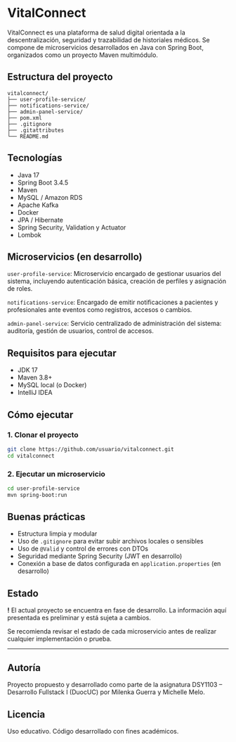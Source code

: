 # VitalConnect
VitalConnect es una plataforma de salud digital orientada a la descentralización, seguridad y trazabilidad de historiales médicos. Se compone de microservicios desarrollados en Java con Spring Boot, organizados como un proyecto Maven multimódulo.

## Estructura del proyecto
```
vitalconnect/
├── user-profile-service/     
├── notifications-service/    
├── admin-panel-service/       
├── pom.xml                    
├── .gitignore                 
├── .gitattributes             
└── README.md                  
```

## Tecnologías
- Java 17
- Spring Boot 3.4.5
- Maven
- MySQL / Amazon RDS
- Apache Kafka
- Docker
- JPA / Hibernate
- Spring Security, Validation y Actuator
- Lombok

## Microservicios (en desarrollo)
`user-profile-service`: Microservicio encargado de gestionar usuarios del sistema, incluyendo autenticación básica, creación de perfiles y asignación de roles.

`notifications-service`: Encargado de emitir notificaciones a pacientes y profesionales ante eventos como registros, accesos o cambios.

`admin-panel-service`: Servicio centralizado de administración del sistema: auditoría, gestión de usuarios, control de accesos.

## Requisitos para ejecutar
- JDK 17
- Maven 3.8+
- MySQL local (o Docker)
- IntelliJ IDEA

## Cómo ejecutar
### 1. Clonar el proyecto
```bash
git clone https://github.com/usuario/vitalconnect.git
cd vitalconnect
```

### 2. Ejecutar un microservicio
```bash
cd user-profile-service
mvn spring-boot:run
```

## Buenas prácticas
- Estructura limpia y modular
- Uso de `.gitignore` para evitar subir archivos locales o sensibles
- Uso de `@Valid` y control de errores con DTOs
- Seguridad mediante Spring Security (JWT en desarrollo)
- Conexión a base de datos configurada en `application.properties` (en desarrollo)

## Estado
**!** El actual proyecto se encuentra en fase de desarrollo.
La información aquí presentada es preliminar y está sujeta a cambios.

Se recomienda revisar el estado de cada microservicio antes de realizar cualquier implementación o prueba.

---

## Autoría
Proyecto propuesto y desarrollado como parte de la asignatura DSY1103 – Desarrollo Fullstack I (DuocUC) por Milenka Guerra y Michelle Melo.

## Licencia
Uso educativo. Código desarrollado con fines académicos.